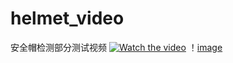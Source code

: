 # helmet_video
安全帽检测部分测试视频
[![Watch the video](https://raw.github.com/GabLeRoux/WebMole/master/ressources/WebMole_Youtube_Video.png)](https://github.com/jianlelestyle/helmet_video/blob/master/helmet_video/1.mp4)
！[image](https://github.com/jianlelestyle/helmet_video/blob/master/helmet_video/1%2000_00_00-00_00_10.gif)
